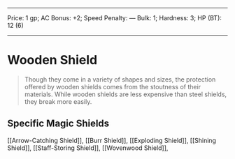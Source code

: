 
---
Price: 1 gp;
AC Bonus: +2;
Speed Penalty: —
Bulk: 1;
Hardness: 3;
HP (BT): 12 (6)


---

# Wooden Shield

> Though they come in a variety of shapes and sizes, the protection offered by wooden shields comes from the stoutness of their materials. While wooden shields are less expensive than steel shields, they break more easily.

## Specific Magic Shields


[[Arrow-Catching Shield]], [[Burr Shield]], [[Exploding Shield]], [[Shining Shield]], [[Staff-Storing Shield]], [[Wovenwood Shield]], 